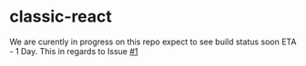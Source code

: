 # classic-react
We are curently in progress on this repo
expect to see build status soon
ETA - 1 Day.
This in regards to Issue [#1](/../../issues/1)

